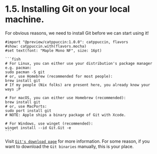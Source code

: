 # 1.5. Installing Git on your local machine.

<!-- pause -->
<!-- new_line -->

For obvious reasons, we need to install Git before we can start using it!

<!-- pause -->
<!-- new_lines: 2 -->

````typst +render
#import "@preview/catppuccin:1.0.0": catppuccin, flavors
#show: catppuccin.with(flavors.mocha)
#set text(font: "Maple Mono NF", size: 16pt)

```fish
# For Linux, you can either use your distribution's package manager e.g. pacman:
sudo pacman -S git
# or, use Homebrew (recommended for most people):
brew install git
# If my people (Nix folks) are present here, you already know your ways ;P

# For macOS, you can either use Homebrew (recommended):
brew install git
# or, use MacPorts:
sudo port install git
# NOTE: Apple ships a binary package of Git with Xcode.

# For Windows, use winget (recommended):
winget install --id Git.Git -e
```
````

<!-- new_lines: 2 -->
<!-- pause -->

Visit [`Git's download page`](https://git-scm.com/downloads) for more
information. For some reason, if you want to download the `Git binaries`
manually, this is your place.
